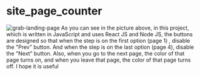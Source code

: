 # site_page_counter
![grab-landing-page](https://github.com/mostafashekari/site_page_counter/blob/main/step.gif)
As you can see in the picture above, in this project, which is written in JavaScript and uses React JS and Node JS, the buttons are designed so that when the step is on the first option (page 1) , disable the "Prev" button. And when the step is on the last option (page 4), disable the "Next" button. Also, when you go to the next page, the color of that page turns on, and when you leave that page, the color of that page turns off. I hope it is useful
